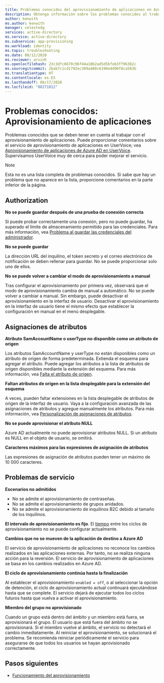 ```yaml
---
title: Problemas conocidos del aprovisionamiento de aplicaciones en Azure AD
description: Obtenga información sobre los problemas conocidos al trabajar con el aprovisionamiento automático de aplicaciones en Azure AD.
author: kenwith
ms.author: kenwith
manager: celestedg
services: active-directory
ms.service: active-directory
ms.subservice: app-provisioning
ms.workload: identity
ms.topic: troubleshooting
ms.date: 08/12/2020
ms.reviewer: arvinh
ms.openlocfilehash: 23c3dfc6670c96f44a10b2ad5d5bfeb3ff96382c
ms.sourcegitcommit: 2bab7c1cd1792ec389a488c6190e4d90f8ca503b
ms.translationtype: HT
ms.contentlocale: es-ES
ms.lasthandoff: 08/17/2020
ms.locfileid: "88271012"
---
```

# <a name="known-issues-application-provisioning"></a>Problemas conocidos: Aprovisionamiento de aplicaciones
Problemas conocidos que se deben tener en cuenta al trabajar con el aprovisionamiento de aplicaciones. Puede proporcionar comentarios sobre el servicio de aprovisionamiento de aplicaciones en UserVoice; vea [Aprovisionamiento de aplicaciones de Azure AD en UserVoice](https://aka.ms/appprovisioningfeaturerequest). Supervisamos UserVoice muy de cerca para poder mejorar el servicio. 

> [!NOTE]
> Esta no es una lista completa de problemas conocidos. Si sabe que hay un problema que no aparece en la lista, proporcione comentarios en la parte inferior de la página.

## <a name="authorization"></a>Authorization 

**No se puede guardar después de una prueba de conexión correcta**

Si puede probar correctamente una conexión, pero no puede guardar, ha superado el límite de almacenamiento permitido para las credenciales. Para más información, vea [Problema al guardar las credenciales del administrador](application-provisioning-config-problem-storage-limit.md).

**No se puede guardar**

La dirección URL del inquilino, el token secreto y el correo electrónico de notificación se deben rellenar para guardar. No se puede proporcionar solo uno de ellos. 

**No se puede volver a cambiar el modo de aprovisionamiento a manual**

Tras configurar el aprovisionamiento por primera vez, observará que el modo de aprovisionamiento cambia de manual a automático. No se puede volver a cambiar a manual. Sin embargo, puede desactivar el aprovisionamiento en la interfaz de usuario. Desactivar el aprovisionamiento en la interfaz de usuario tiene el mismo efecto que establecer la configuración en manual en el menú desplegable.  


## <a name="attribute-mappings"></a>Asignaciones de atributos 

**Atributo SamAccountName o userType no disponible como un atributo de origen**

Los atributos SamAccountName y userType no están disponibles como un atributo de origen de forma predeterminada. Extienda el esquema para agregar el atributo. Puede agregar los atributos a la lista de atributos de origen disponibles mediante la extensión del esquema. Para más información, vea [Falta el atributo de origen](user-provisioning-sync-attributes-for-mapping.md). 

**Faltan atributos de origen en la lista desplegable para la extensión del esquema**

A veces, pueden faltar extensiones en la lista desplegable de atributos de origen de la interfaz de usuario. Vaya a la configuración avanzada de las asignaciones de atributos y agregue manualmente los atributos. Para más información, vea [Personalización de asignaciones de atributos](customize-application-attributes.md).

**No se puede aprovisionar el atributo NULL**

Azure AD actualmente no puede aprovisionar atributos NULL. Si un atributo es NULL en el objeto de usuario, se omitirá. 

**Caracteres máximos para las expresiones de asignación de atributos**

Las expresiones de asignación de atributos pueden tener un máximo de 10 000 caracteres. 


## <a name="service-issues"></a>Problemas de servicio 

**Escenarios no admitidos**

- No se admite el aprovisionamiento de contraseñas. 
- No se admite el aprovisionamiento de grupos anidados. 
- No se admite el aprovisionamiento de inquilinos B2C debido al tamaño de los inquilinos. 

**El intervalo de aprovisionamiento es fijo**. El [tiempo](https://docs.microsoft.com/azure/active-directory/app-provisioning/application-provisioning-when-will-provisioning-finish-specific-user#how-long-will-it-take-to-provision-users) entre los ciclos de aprovisionamiento no se puede configurar actualmente. 

**Cambios que no se mueven de la aplicación de destino a Azure AD**

El servicio de aprovisionamiento de aplicaciones no reconoce los cambios realizados en las aplicaciones externas. Por tanto, no se realiza ninguna acción para la reversión. El servicio de aprovisionamiento de aplicaciones se basa en los cambios realizados en Azure AD. 

**El ciclo de aprovisionamiento continúa hasta la finalización**

Al establecer el aprovisionamiento `enabled = off`, o al seleccionar la opción de detención, el ciclo de aprovisionamiento actual continuará ejecutándose hasta que se complete. El servicio dejará de ejecutar todos los ciclos futuros hasta que vuelva a activar el aprovisionamiento.

**Miembro del grupo no aprovisionado**

Cuando un grupo está dentro del ámbito y un miembro está fuera, se aprovisionará el grupo. El usuario que está fuera del ámbito no se aprovisionará. Si el miembro vuelve al ámbito, el servicio no detectará el cambio inmediatamente. Al reiniciar el aprovisionamiento, se solucionará el problema. Se recomienda reiniciar periódicamente el servicio para asegurarse de que todos los usuarios se hayan aprovisionado correctamente.  


## <a name="next-steps"></a>Pasos siguientes
- [Funcionamiento del aprovisionamiento](how-provisioning-works.md)
